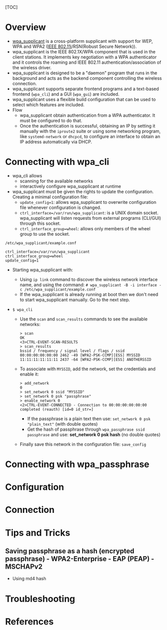 [TOC]

# Overview

- [wpa_supplicant][2] is a cross-platform supplicant with support for
  WEP, WPA and WPA2 ([IEEE 802.11i][3]/RSN(Robust Secure Network)).
- wpa_supplicant is the IEEE 802.1X/WPA component that is used in the
  client stations. It implements key negotiation with a WPA
  authenticator and it controls the roaming and IEEE 802.11
  authentication/association of the wireless driver.
- wpa_supplicant is designed to be a "daemon" program that runs in the
  background and acts as the backend component controlling the wireless
  connection.
- wpa_supplicant supports separate frontend programs and a text-based
  frontend (`wpa_cli`) and a GUI (`wpa_gui`) are included.
- wpa_supplicant uses a flexible build configuration that can be used to
  select which features are included.
- Flow
    + wpa_supplicant obtain authentication from a WPA authenticator. It
      must be configured to do that.
    + Once the authentication is successful, obtaining an IP by setting
      it manually with the `iproute2` suite or using some networking
      program, like `systemd-network` or `dhcpcd`, to configure an
      interface to obtain an IP address automatically via DHCP.

# Connecting with wpa_cli

- wpa_cli allows
    + scanning for the available networks
    + interactively configure wpa_supplicant at runtime
- wpa_supplicant must be given the rights to update the configuration.
  Creating a minimal configuration file:
    + `update_config=1`: allows wpa_supplicant to overwrite
      configuration file whenever configuration is changed.
    + `ctrl_interface=/var/run/wpa_supplicant`: is a UNIX domain socket.
      wpa_supplicant will listen requests from external programs
      (CLI/GUI) through this socket.
    + `ctrl_interface_group=wheel`: allows only members of the wheel
      group to use the socket.

```
/etc/wpa_supplicant/example.conf

ctrl_interface=/var/run/wpa_supplicant
ctrl_interface_group=wheel
update_config=1
```

- Starting wpa_supplicant with:
    + Using `ip link` command to discover the wireless network interface
      name, and using the command: `# wpa_supplicant -B -i interface -c
      /etc/wpa_supplicant/example.conf`
    + If the wpa_supplicant is already running at boot then we don't
      need to start wpa_supplicant manually. Go to the next step.

- `$ wpa_cli`
    + Use the `scan` and `scan_results` commands to see the available
    networks:

        ```
        > scan
        OK
        <3>CTRL-EVENT-SCAN-RESULTS
        > scan_results
        bssid / frequency / signal level / flags / ssid
        00:00:00:00:00:00 2462 -49 [WPA2-PSK-CCMP][ESS] MYSSID
        11:11:11:11:11:11 2437 -64 [WPA2-PSK-CCMP][ESS] ANOTHERSSID
        ```

    + To associate with `MYSSID`, add the network, set the credentials
    and enable it:

        ```
        > add_network
        0
        > set_network 0 ssid "MYSSID"
        > set_network 0 psk "passphrase"
        > enable_network 0
        <2>CTRL-EVENT-CONNECTED - Connection to 00:00:00:00:00:00 completed (reauth) [id=0 id_str=]
        ```

        * If the passphrase is a plain text then use: `set_network 0
        psk "plain_text"` (with double quotes)
        * Get the hash of passphrase through `wpa_passphrase ssid
        passphrase` and use: **set_network 0 psk hash** (no double
        quotes)
    + Finally save this network in the configuration file: `save_config`

# Connecting with wpa_passphrase

# Configuration

# Connection

# Tips and Tricks

## Saving passphrase as a hash (encrypted passphrase) - WPA2-Enterprise - EAP (PEAP) - MSCHAPv2

- Using md4 hash

# Troubleshooting

# References

[1]: https://wiki.archlinux.org/index.php/WPA_supplicant "Arch Wiki - WPA supplicant"
[2]: http://w1.fi/wpa_supplicant/ "Homepage"
[3]: https://en.wikipedia.org/wiki/IEEE_802.11i "Wikipedia - IEEE 802.11i"
